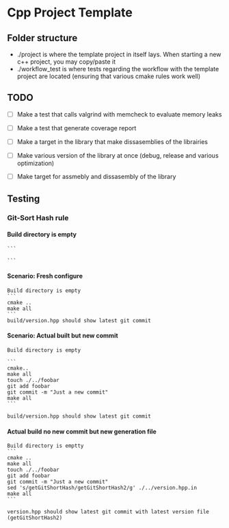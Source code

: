 # Cpp Project Template
## Folder structure 
* ./project is where the template project in itself lays. When starting a new c++ project, you may copy/paste it 
* ./workflow_test is where tests regarding the workflow with the template project are located (ensuring that various cmake rules work well) 

## TODO 
* [ ] Make a test that calls valgrind with memcheck to evaluate memory leaks 
* [ ] Make a test that generate coverage report 
* [ ] Make a target in the library that make dissasemblies of the librairies 
* [ ] Make various version of the library at once (debug, release and various optimization)
* [ ] Make target for assmebly and dissasembly of the library





## Testing
### Git-Sort Hash rule
#### Build directory is empty 
    ```
    
    ```

#### Scenario: Fresh configure 
    Build directory is empty 
    ```
    cmake ..
    make all
    ```
    build/version.hpp should show latest git commit 
    

#### Scenario: Actual built but new commit 
    Build directory is empty 
    
    ```
    cmake.. 
    make all 
    touch ./../foobar
    git add foobar
    git commit -m "Just a new commit"
    make all
    ```
    
    build/version.hpp should show latest git commit 
    
#### Actual build no new commit but new generation file 
    Build directory is emptty 
    ```
    cmake ..
    make all 
    touch ./../foobar 
    git add foobar 
    git commit -m "Just a new commit"
    sed 's/getGitShortHash/getGitShortHash2/g' ./../version.hpp.in
    make all 
    ```
    
    version.hpp should show latest git commit with latest version file (getGitShortHash2)
